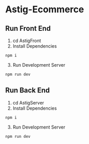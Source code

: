 # Astig-Ecommerce

## Run Front End
1. cd AstigFront
2. Install Dependencies
``` 
npm i
```
3. Run Development Server
```sh
npm run dev
```

## Run Back End
1. cd AstigServer
2. Install Dependencies
``` 
npm i
```
3. Run Development Server
```sh
npm run dev
```